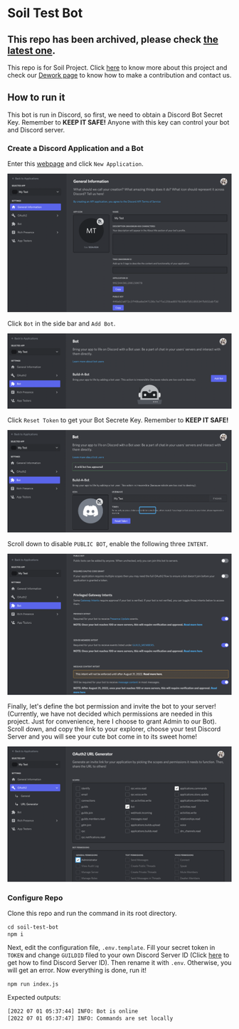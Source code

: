 # Soil Test Bot

## This repo has been archived, please check [the latest one](https://github.com/Soil-labs/Eden_Discord_Bot).

This repo is for Soil Project. Click [here](https://share.descript.com/view/ek8jw2BigYa) to know more about this project and check our [Dework page](https://app.dework.xyz/developer-dao/soil) to know how to make a contribution and contact us.

## How to run it

This bot is run in Discord, so first, we need to obtain a Discord Bot Secret Key. Remember to **KEEP IT SAFE!** Anyone with this key can control your bot and Discord server.

### Create a Discord Application and a Bot

Enter this [webpage](https://discord.com/developers/applications) and click `New Application`.

![create_new_application](images/create_new_application.png)

Click `Bot` in the side bar and `Add Bot`.

![add_bot](images/add_bot.png)

Click `Reset Token` to get your Bot Secrete Key. Remember to **KEEP IT SAFE!**

![bot_key](images/bot_key.png)

Scroll down to disable `PUBLIC BOT`, enable the following three `INTENT`.

![bot_intents](images/bot_intents.png)

Finally, let's define the bot permission and invite the bot to your server! (Currently, we have not decided which permissions are needed in this project. Just for convenience, here I choose to grant Admin to our Bot). Scroll down, and copy the link to your explorer, choose your test Discord Server and you will see your cute bot come in to its sweet home!

![generate_url](images/generate_url.png)

### Configure Repo

Clone this repo and run the command in its root directory.

```shell
cd soil-test-bot
npm i
```

Next, edit the configuration file, `.env.template`. Fill your secret token in `TOKEN` and change `GUILDID` filed to your own Discord Server ID (Click [here](https://techswift.org/2020/04/22/how-to-find-your-user-id-on-discord/#:~:text=In%20any%20Discord%20server%2C%20click,to%20see%20your%20User%20ID.) to get how to find Discord Server ID). Then rename it with `.env`. Otherwise, you will get an error. Now everything is done, run it!

```shell
npm run index.js
```

Expected outputs:

```shell
[2022 07 01 05:37:44] INFO: Bot is online
[2022 07 01 05:37:47] INFO: Commands are set locally
```

